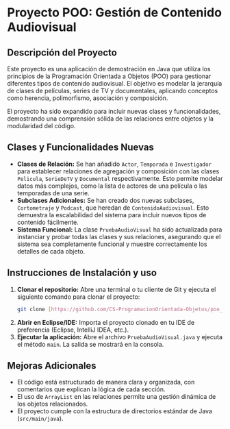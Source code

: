 # Proyecto POO: Gestión de Contenido Audiovisual

## Descripción del Proyecto
Este proyecto es una aplicación de demostración en Java que utiliza los principios de la Programación Orientada a Objetos (POO) para gestionar diferentes tipos de contenido audiovisual. El objetivo es modelar la jerarquía de clases de películas, series de TV y documentales, aplicando conceptos como herencia, polimorfismo, asociación y composición.

El proyecto ha sido expandido para incluir nuevas clases y funcionalidades, demostrando una comprensión sólida de las relaciones entre objetos y la modularidad del código.

## Clases y Funcionalidades Nuevas
- **Clases de Relación:** Se han añadido `Actor`, `Temporada` e `Investigador` para establecer relaciones de agregación y composición con las clases `Pelicula`, `SerieDeTV` y `Documental` respectivamente. Esto permite modelar datos más complejos, como la lista de actores de una película o las temporadas de una serie.
- **Subclases Adicionales:** Se han creado dos nuevas subclases, `Cortometraje` y `Podcast`, que heredan de `ContenidoAudiovisual`. Esto demuestra la escalabilidad del sistema para incluir nuevos tipos de contenido fácilmente.
- **Sistema Funcional:** La clase `PruebaAudioVisual` ha sido actualizada para instanciar y probar todas las clases y sus relaciones, asegurando que el sistema sea completamente funcional y muestre correctamente los detalles de cada objeto.

## Instrucciones de Instalación y uso
1.  **Clonar el repositorio:** Abre una terminal o tu cliente de Git y ejecuta el siguiente comando para clonar el proyecto:
    ```bash
    git clone [https://github.com/CS-ProgramacionOrientada-Objetos/poo_unidad1](https://github.com/CS-ProgramacionOrientada-Objetos/poo_unidad1)
    ```
2.  **Abrir en Eclipse/IDE:** Importa el proyecto clonado en tu IDE de preferencia (Eclipse, IntelliJ IDEA, etc.).
3.  **Ejecutar la aplicación:** Abre el archivo `PruebaAudioVisual.java` y ejecuta el método `main`. La salida se mostrará en la consola.

## Mejoras Adicionales
- El código está estructurado de manera clara y organizada, con comentarios que explican la lógica de cada sección.
- El uso de `ArrayList` en las relaciones permite una gestión dinámica de los objetos relacionados.
- El proyecto cumple con la estructura de directorios estándar de Java (`src/main/java`).
